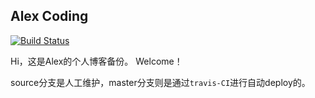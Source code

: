 ## Alex Coding

[![Build Status](https://travis-ci.org/zhaochunqi/zhaochunqi.github.io.svg?branch=source)](https://travis-ci.org/zhaochunqi/zhaochunqi.github.io)

Hi，这是Alex的个人博客备份。 Welcome！

source分支是人工维护，master分支则是通过`travis-CI`进行自动deploy的。